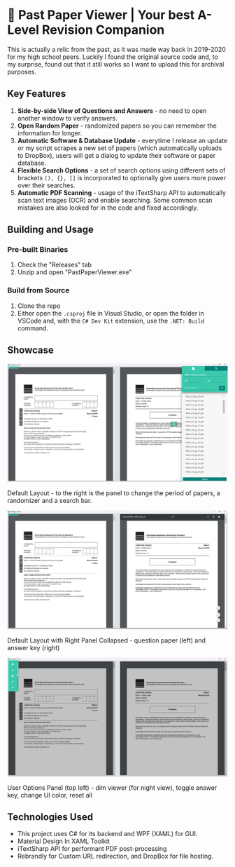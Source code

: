 # 📝 Past Paper Viewer | Your best A-Level Revision Companion
This is actually a relic from the past, as it was made way back in 2019-2020 for my high school peers. Luckily I found the original source code and, to my surprise, found out that it still works so I want to upload this for archival purposes.

## Key Features
1. **Side-by-side View of Questions and Answers** - no need to open another window to verify answers.
2. **Open Random Paper** - randomized papers so you can remember the information for longer.
3. **Automatic Software & Database Update** - everytime I release an update or my script scrapes a new set of papers (which automatically uploads to DropBox), users will get a dialog to update their software or paper database.
4. **Flexible Search Options** - a set of search options using different sets of brackets `(), {}, []` is incorporated to optionally give users more power over their searches.
5. **Automatic PDF Scanning** - usage of the iTextSharp API to automatically scan text images (OCR) and enable searching. Some common scan mistakes are also looked for in the code and fixed accordingly.

## Building and Usage
### Pre-built Binaries
1. Check the "Releases" tab
2. Unzip and open "PastPaperViewer.exe"

### Build from Source
1. Clone the repo
2. Either open the `.csproj` file in Visual Studio, or open the folder in VSCode and, with the `C# Dev Kit` extension, use the `.NET: Build` command.

## Showcase
![Default Layout](default.png)

Default Layout - to the right is the panel to change the period of papers, a randomizer and a search bar.
 
![Default Layout with Right Panel Collapsed](collapsed.png)

Default Layout with Right Panel Collapsed - question paper (left) and answer key (right)

![User Options](options.png)

User Options Panel (top left) - dim viewer (for night view), toggle answer key, change UI color, reset all

## Technologies Used
- This project uses C# for its backend and WPF (XAML) for GUI.
- Material Design In XAML Toolkit
- iTextSharp API for performant PDF post-processing
- Rebrandly for Custom URL redirection, and DropBox for file hosting.
